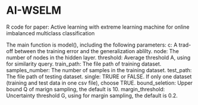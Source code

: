 # AI-WSELM
R code for paper: Active learning with extreme learning machine for online imbalanced multiclass classification

The main function is model(), including the following parameters:
c: A trad-off between the training error and the generalization ablilty.
node: The number of nodes in the hidden layer.
threshold: Average threshold A, using for similarity query.
train_path: The file path of training dataset.
samples_number: The number of samples in the training dataset.
test_path: The file path of testing dataset.
single: TRURE or FALSE. If only one dataset (training and test data in one csv file), choose TRUE.
bound_seletion: Upper bound Q of marign sampling, the default is 10.
margin_threshold: Uncertainty threshold G, using for margin sampling, the default is 0.2.
